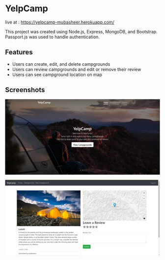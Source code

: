 # YelpCamp
live at : https://yelpcamp-mubasheer.herokuapp.com/

This project was created using Node.js, Express, MongoDB, and Bootstrap. Passport.js was used to handle authentication.

## Features
- Users can create, edit, and delete campgrounds
- Users can review campgrounds and edit or remove their review
- Users can see campground location on map

## Screenshots

![alt text](https://github.com/MubasheerSiddiqui/YelpCamp/blob/master/Screenshots/home_page.png)

![alt text](https://github.com/MubasheerSiddiqui/YelpCamp/blob/master/Screenshots/show_page.png)
